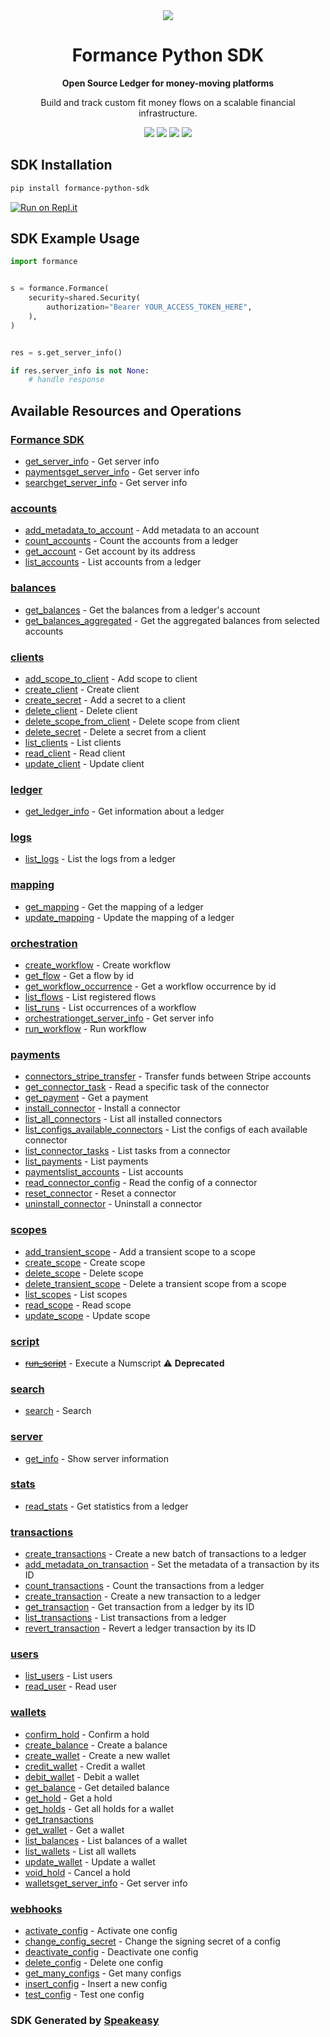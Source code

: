<div align="center">
    <picture>
        <source srcset="https://user-images.githubusercontent.com/6267663/221572723-e77f55a3-5d19-4a13-94f8-e7b0b340d71e.svg" media="(prefers-color-scheme: dark)">
        <img src="https://user-images.githubusercontent.com/6267663/221572726-6982541c-d1cf-4d9f-9bbf-cd774a2713e6.svg">
    </picture>
   <h1>Formance Python SDK</h1>
   <p><strong>Open Source Ledger for money-moving platforms</strong></p>
   <p>Build and track custom fit money flows on a scalable financial infrastructure.</p>
   <a href="https://docs.formance.com/api/stack/v1.0#section/Introduction"><img src="https://img.shields.io/static/v1?label=Docs&message=Docs&color=000&style=for-the-badge" /></a>
   <a href="https://github.com/speakeasy-sdks/formance-python-sdk/actions"><img src="https://img.shields.io/github/actions/workflow/status/speakeasy-sdks/formance-python-sdk/speakeasy_sdk_generation.yml?style=for-the-badge" /></a>
  <a href="https://join.slack.com/t/formance-community/shared_invite/zt-1of48xmgy-Jc6RH8gzcWf5D0qD2HBPQA"><img src="https://img.shields.io/static/v1?label=Slack&message=Join&color=7289da&style=for-the-badge" /></a>
  <a href="https://opensource.org/licenses/MIT"><img src="https://img.shields.io/badge/License-MIT-blue.svg?style=for-the-badge" /></a>
</div>

<!-- Start SDK Installation -->
## SDK Installation

```bash
pip install formance-python-sdk
```
<!-- End SDK Installation -->

[![Run on Repl.it](https://repl.it/badge/github/speakeasy-sdks/formance-python-sdk)](https://replit.com/join/edjyvnqhol-sagarbatchu1)

## SDK Example Usage
<!-- Start SDK Example Usage -->
```python
import formance


s = formance.Formance(
    security=shared.Security(
        authorization="Bearer YOUR_ACCESS_TOKEN_HERE",
    ),
)


res = s.get_server_info()

if res.server_info is not None:
    # handle response
```
<!-- End SDK Example Usage -->

<!-- Start SDK Available Operations -->
## Available Resources and Operations

### [Formance SDK](docs/formance/README.md)

* [get_server_info](docs/formance/README.md#get_server_info) - Get server info
* [paymentsget_server_info](docs/formance/README.md#paymentsget_server_info) - Get server info
* [searchget_server_info](docs/formance/README.md#searchget_server_info) - Get server info

### [accounts](docs/accounts/README.md)

* [add_metadata_to_account](docs/accounts/README.md#add_metadata_to_account) - Add metadata to an account
* [count_accounts](docs/accounts/README.md#count_accounts) - Count the accounts from a ledger
* [get_account](docs/accounts/README.md#get_account) - Get account by its address
* [list_accounts](docs/accounts/README.md#list_accounts) - List accounts from a ledger

### [balances](docs/balances/README.md)

* [get_balances](docs/balances/README.md#get_balances) - Get the balances from a ledger's account
* [get_balances_aggregated](docs/balances/README.md#get_balances_aggregated) - Get the aggregated balances from selected accounts

### [clients](docs/clients/README.md)

* [add_scope_to_client](docs/clients/README.md#add_scope_to_client) - Add scope to client
* [create_client](docs/clients/README.md#create_client) - Create client
* [create_secret](docs/clients/README.md#create_secret) - Add a secret to a client
* [delete_client](docs/clients/README.md#delete_client) - Delete client
* [delete_scope_from_client](docs/clients/README.md#delete_scope_from_client) - Delete scope from client
* [delete_secret](docs/clients/README.md#delete_secret) - Delete a secret from a client
* [list_clients](docs/clients/README.md#list_clients) - List clients
* [read_client](docs/clients/README.md#read_client) - Read client
* [update_client](docs/clients/README.md#update_client) - Update client

### [ledger](docs/ledger/README.md)

* [get_ledger_info](docs/ledger/README.md#get_ledger_info) - Get information about a ledger

### [logs](docs/logs/README.md)

* [list_logs](docs/logs/README.md#list_logs) - List the logs from a ledger

### [mapping](docs/mapping/README.md)

* [get_mapping](docs/mapping/README.md#get_mapping) - Get the mapping of a ledger
* [update_mapping](docs/mapping/README.md#update_mapping) - Update the mapping of a ledger

### [orchestration](docs/orchestration/README.md)

* [create_workflow](docs/orchestration/README.md#create_workflow) - Create workflow
* [get_flow](docs/orchestration/README.md#get_flow) - Get a flow by id
* [get_workflow_occurrence](docs/orchestration/README.md#get_workflow_occurrence) - Get a workflow occurrence by id
* [list_flows](docs/orchestration/README.md#list_flows) - List registered flows
* [list_runs](docs/orchestration/README.md#list_runs) - List occurrences of a workflow
* [orchestrationget_server_info](docs/orchestration/README.md#orchestrationget_server_info) - Get server info
* [run_workflow](docs/orchestration/README.md#run_workflow) - Run workflow

### [payments](docs/payments/README.md)

* [connectors_stripe_transfer](docs/payments/README.md#connectors_stripe_transfer) - Transfer funds between Stripe accounts
* [get_connector_task](docs/payments/README.md#get_connector_task) - Read a specific task of the connector
* [get_payment](docs/payments/README.md#get_payment) - Get a payment
* [install_connector](docs/payments/README.md#install_connector) - Install a connector
* [list_all_connectors](docs/payments/README.md#list_all_connectors) - List all installed connectors
* [list_configs_available_connectors](docs/payments/README.md#list_configs_available_connectors) - List the configs of each available connector
* [list_connector_tasks](docs/payments/README.md#list_connector_tasks) - List tasks from a connector
* [list_payments](docs/payments/README.md#list_payments) - List payments
* [paymentslist_accounts](docs/payments/README.md#paymentslist_accounts) - List accounts
* [read_connector_config](docs/payments/README.md#read_connector_config) - Read the config of a connector
* [reset_connector](docs/payments/README.md#reset_connector) - Reset a connector
* [uninstall_connector](docs/payments/README.md#uninstall_connector) - Uninstall a connector

### [scopes](docs/scopes/README.md)

* [add_transient_scope](docs/scopes/README.md#add_transient_scope) - Add a transient scope to a scope
* [create_scope](docs/scopes/README.md#create_scope) - Create scope
* [delete_scope](docs/scopes/README.md#delete_scope) - Delete scope
* [delete_transient_scope](docs/scopes/README.md#delete_transient_scope) - Delete a transient scope from a scope
* [list_scopes](docs/scopes/README.md#list_scopes) - List scopes
* [read_scope](docs/scopes/README.md#read_scope) - Read scope
* [update_scope](docs/scopes/README.md#update_scope) - Update scope

### [script](docs/script/README.md)

* [~~run_script~~](docs/script/README.md#run_script) - Execute a Numscript :warning: **Deprecated**

### [search](docs/search/README.md)

* [search](docs/search/README.md#search) - Search

### [server](docs/server/README.md)

* [get_info](docs/server/README.md#get_info) - Show server information

### [stats](docs/stats/README.md)

* [read_stats](docs/stats/README.md#read_stats) - Get statistics from a ledger

### [transactions](docs/transactions/README.md)

* [create_transactions](docs/transactions/README.md#create_transactions) - Create a new batch of transactions to a ledger
* [add_metadata_on_transaction](docs/transactions/README.md#add_metadata_on_transaction) - Set the metadata of a transaction by its ID
* [count_transactions](docs/transactions/README.md#count_transactions) - Count the transactions from a ledger
* [create_transaction](docs/transactions/README.md#create_transaction) - Create a new transaction to a ledger
* [get_transaction](docs/transactions/README.md#get_transaction) - Get transaction from a ledger by its ID
* [list_transactions](docs/transactions/README.md#list_transactions) - List transactions from a ledger
* [revert_transaction](docs/transactions/README.md#revert_transaction) - Revert a ledger transaction by its ID

### [users](docs/users/README.md)

* [list_users](docs/users/README.md#list_users) - List users
* [read_user](docs/users/README.md#read_user) - Read user

### [wallets](docs/wallets/README.md)

* [confirm_hold](docs/wallets/README.md#confirm_hold) - Confirm a hold
* [create_balance](docs/wallets/README.md#create_balance) - Create a balance
* [create_wallet](docs/wallets/README.md#create_wallet) - Create a new wallet
* [credit_wallet](docs/wallets/README.md#credit_wallet) - Credit a wallet
* [debit_wallet](docs/wallets/README.md#debit_wallet) - Debit a wallet
* [get_balance](docs/wallets/README.md#get_balance) - Get detailed balance
* [get_hold](docs/wallets/README.md#get_hold) - Get a hold
* [get_holds](docs/wallets/README.md#get_holds) - Get all holds for a wallet
* [get_transactions](docs/wallets/README.md#get_transactions)
* [get_wallet](docs/wallets/README.md#get_wallet) - Get a wallet
* [list_balances](docs/wallets/README.md#list_balances) - List balances of a wallet
* [list_wallets](docs/wallets/README.md#list_wallets) - List all wallets
* [update_wallet](docs/wallets/README.md#update_wallet) - Update a wallet
* [void_hold](docs/wallets/README.md#void_hold) - Cancel a hold
* [walletsget_server_info](docs/wallets/README.md#walletsget_server_info) - Get server info

### [webhooks](docs/webhooks/README.md)

* [activate_config](docs/webhooks/README.md#activate_config) - Activate one config
* [change_config_secret](docs/webhooks/README.md#change_config_secret) - Change the signing secret of a config
* [deactivate_config](docs/webhooks/README.md#deactivate_config) - Deactivate one config
* [delete_config](docs/webhooks/README.md#delete_config) - Delete one config
* [get_many_configs](docs/webhooks/README.md#get_many_configs) - Get many configs
* [insert_config](docs/webhooks/README.md#insert_config) - Insert a new config
* [test_config](docs/webhooks/README.md#test_config) - Test one config
<!-- End SDK Available Operations -->

### SDK Generated by [Speakeasy](https://docs.speakeasyapi.dev/docs/using-speakeasy/client-sdks)
